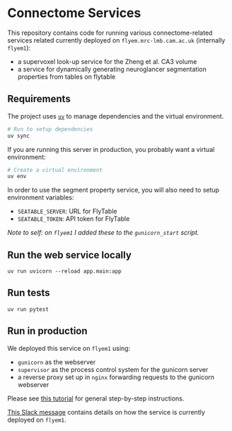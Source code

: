 # Connectome Services

This repository contains code for running various connectome-related services related currently deployed
on `flyem.mrc-lmb.cam.ac.uk` (internally `flyem1`):

- a supervoxel look-up service for the Zheng et al. CA3 volume
- a service for dynamically generating neuroglancer segmentation properties from tables on flytable

## Requirements

The project uses [`uv`](https://github.com/astral-sh/uv) to manage dependencies and the virtual environment.

```bash
# Run to setup dependencies
uv sync
```

If you are running this server in production, you probably want a virtual environment:

```bash
# Create a virtual environment
uv env
```

In order to use the segment property service, you will also need to setup environment variables:
- `SEATABLE_SERVER`: URL for FlyTable
- `SEATABLE_TOKEN`: API token for FlyTable

_Note to self: on `flyem1` I added these to the `gunicorn_start` script._

## Run the web service locally
```uv run uvicorn --reload app.main:app```

## Run tests
```uv run pytest```

## Run in production

We deployed this service on `flyem1` using:

- `gunicorn` as the webserver
- `supervisor` as the process control system for the gunicorn server
- a reverse proxy set up in `nginx` forwarding requests to the gunicorn webserver

Please see [this tutorial](https://dylancastillo.co/posts/fastapi-nginx-gunicorn.html) for general step-by-step instructions.

[This Slack message](https://flyconnectome.slack.com/archives/C29G9694H/p1740648367149559) contains details on how
the service is currently deployed on `flyem1`.

